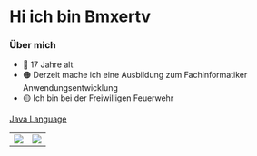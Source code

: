 # Hi ich bin Bmxertv

### Über mich

- 🔴 17 Jahre alt
- 🟠 Derzeit mache ich eine Ausbildung zum Fachinformatiker Anwendungsentwicklung
- 🟡 Ich bin bei der Freiwilligen Feuerwehr

[Java Language](/image/java.png)

<table>
    <tr>
        <td>
            <a href="https://github.com/Bmxertv">
                <img align="center" src="https://github-readme-stats.vercel.app/api/?username=Bmxertv&locale=de&theme=react&show_owner=true&show_icons=true">
            </a>
        </td>
        <td>
            <a href="https://github.com/Bmxertv">
                <img align="center" src="https://github-readme-stats.vercel.app/api/top-langs/?username=Bmxertv&locale=de&theme=react">
            </a>
        </td>
    </tr>
</table>